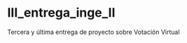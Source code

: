 III_entrega_inge_II
===================

Tercera y última entrega de proyecto sobre Votación Virtual
